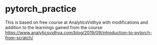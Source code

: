 # pytorch_practice
This is based on free course at AnalyticsVidhya with modifications and addition to the learnings gained from the course
https://www.analyticsvidhya.com/blog/2019/09/introduction-to-pytorch-from-scratch/
